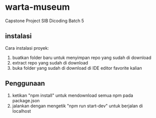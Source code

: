 # warta-museum
Capstone Project SIB Dicoding Batch 5

## instalasi
Cara instalasi proyek: 
1. buatkan folder baru untuk menyimpan repo yang sudah di download 
2. extract repo yang sudah di download
3. buka folder yang sudah di download di IDE editor favorite kalian
 
## Penggunaan
1. ketikan "npm install" untuk mendownload semua npm pada package.json
2. jalankan dengan mengetik "npm run start-dev" untuk berjalan di localhost
